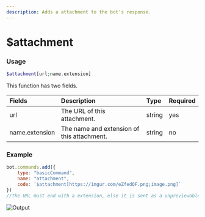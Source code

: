 ```yaml
---
description: Adds a attachment to the bot's response.
---
```


# $attachment
### Usage
```php
$attachment[url;name.extension]
```

This function has two fields.

| Fields | Description | Type | Required |
| :--- | :--- | :--- | :--- |
| url | The URL of this attachment. | string | yes |
| name.extension | The name and extension of this attachment. | string | no |

### Example
```javascript
bot.commands.add({
    type: "basicCommand",
    name: "attachment",
    code: `$attachment[https://imgur.com/eZfedQF.png;image.png]`
})
//The URL must end with a extension, else it is sent as a unpreviewable file.
```
![Output](https://user-images.githubusercontent.com/69215413/132230947-4ef1d689-da5d-4f74-90ba-5a9a03ed980d.png)